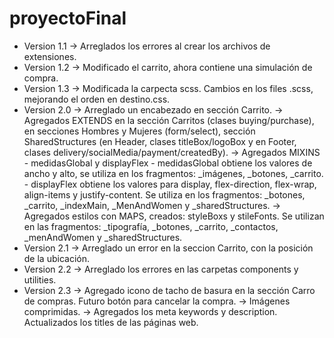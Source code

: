 # proyectoFinal
- Version 1.1 → Arreglados los errores al crear los archivos de extensiones.
- Version 1.2 → Modificado el carrito, ahora contiene una simulación de compra.
- Version 1.3 → Modificada la carpecta scss. Cambios en los files .scss, mejorando el orden en destino.css.
- Version 2.0 → Arreglado un encabezado en sección Carrito.
              → Agregados EXTENDS en la sección Carritos (clases buying/purchase), en secciones Hombres y Mujeres (form/select), sección SharedStructures (en Header, clases titleBox/logoBox y en Footer, clases delivery/socialMedia/payment/createdBy).
              → Agregados MIXINS - medidasGlobal y displayFlex - medidasGlobal obtiene los valores de ancho y alto, se utiliza en los fragmentos: _imágenes, _botones, _carrito. - displayFlex obtiene los valores para display, flex-direction, flex-wrap, align-items y justify-content. Se utiliza en los fragmentos: _botones, _carrito, _indexMain, _MenAndWomen y _sharedStructures.
              → Agregados estilos con MAPS, creados: styleBoxs y stileFonts. Se utilizan en las fragmentos: _tipografía, _botones, _carrito, _contactos, _menAndWomen y _sharedStructures. 
- Version 2.1 → Arreglado un error en la seccion Carrito, con la posición de la ubicación.
- Version 2.2 → Arreglado los errores en las carpetas components y utilities.
- Version 2.3 → Agregado icono de tacho de basura en la sección Carro de compras. Futuro botón para cancelar la compra.
              → Imágenes comprimidas. 
              → Agregados los meta keywords y description. Actualizados los titles de las páginas web.
